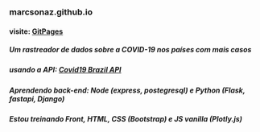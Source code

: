 ### marcsonaz.github.io
#### visite: [GitPages](https://marcsonaz.github.io/)

##### Um rastreador de dados sobre a COVID-19 nos países com mais casos

##### usando a API: [Covid19 Brazil API](https://documenter.getpostman.com/view/10808728/SzS8rjbc?version=latest#6fbc46d6-0ddf-400b-a743-a149e9bba381)

##### Aprendendo back-end: Node (express, postegresql) e Python (Flask, fastapi, Django)

##### Estou treinando Front, HTML, CSS (Bootstrap) e JS vanilla (Plotly.js)





